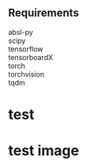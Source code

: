 ## Requirements
absl-py  
scipy  
tensorflow  
tensorboardX  
torch  
torchvision  
tqdm  
# test
# test image
